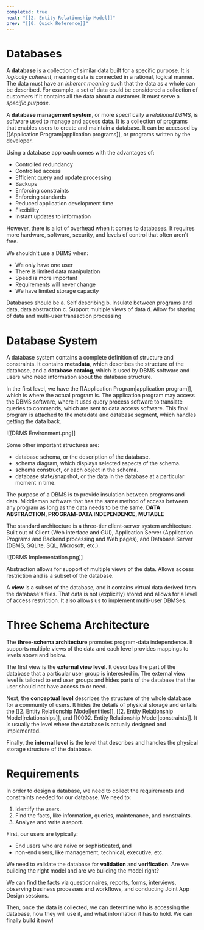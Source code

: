 ```yaml
---
completed: true
next: "[[2. Entity Relationship Model]]"
prev: "[[0. Quick Reference]]"
---
```

# Databases
A **database** is a collection of similar data built for a specific purpose. It is *logically coherent*, meaning data is connected in a rational, logical manner. The data must have an *inherent meaning* such that the data as a whole can be described. For example, a set of data could be considered a collection of customers if it contains all the data about a customer. It must serve a *specific purpose*. 

A **database management system**, or more specifically a *relational DBMS*, is software used to manage and access data. It is a collection of programs that enables users to create and maintain a database. It can be accessed by [[Application Program|application programs]], or programs written by the developer. 

Using a database approach comes with the advantages of:
- Controlled redundancy
- Controlled access
- Efficient query and update processing
- Backups
- Enforcing constraints
- Enforcing standards
- Reduced application development time
- Flexibility
- Instant updates to information

However, there is a lot of overhead when it comes to databases. It requires more hardware, software, security, and levels of control that often aren't free. 

We shouldn't use a DBMS when:
- We only have one user
- There is limited data manipulation
- Speed is more important
- Requirements will never change
- We have limited storage capacity

Databases should be 
a. Self describing
b. Insulate between programs and data, data abstraction
c. Support multiple views of data
d. Allow for sharing of data and multi-user transaction processing
# Database System
A database system contains a complete definition of structure and constraints. It contains **metadata**, which describes the structure of the database, and a **database catalog**, which is used by DBMS software and users who need information about the database structure. 

In the first level, we have the [[Application Program|application program]], which is where the actual program is. The application program may access the DBMS software, where it uses query process software to translate queries to commands, which are sent to data access software. This final program is attached to the metadata and database segment, which handles getting the data back. 

![[DBMS Environment.png]]

Some other important structures are: 
- database schema, or the description of the database. 
- schema diagram, which displays selected aspects of the schema. 
- schema construct, or each object in the schema. 
- database state/snapshot, or the data in the database at a particular moment in time. 

The purpose of a DBMS is to provide insulation between programs and data. Middleman software that has the same method of access between any program as long as the data needs to be the same. **DATA ABSTRACTION, PROGRAM-DATA INDEPENDENCE, MUTABLE**

The standard architecture is a three-tier client-server system architecture. Built out of Client (Web interface and GUI), Application Server (Application Programs and Backend processing and Web pages), and Database Server (DBMS, SQLite, SQL, Microsoft, etc.). 

![[DBMS Implementation.png]]

Abstraction allows for support of multiple views of the data. Allows access restriction and is a subset of the database. 

A **view** is a subset of the database, and it contains virtual data derived from the database's files. That data is not (explicitly) stored and allows for a level of access restriction. It also allows us to implement multi-user DBMSes. 
# Three Schema Architecture
The **three-schema architecture** promotes program-data independence. It supports multiple views of the data and each level provides mappings to levels above and below. 

The first view is the **external view level**. It describes the part of the database that a particular user group is interested in. The external view level is tailored to end user groups and hides parts of the database that the user should not have access to or need. 

Next, the **conceptual level** describes the structure of the whole database for a community of users. It hides the details of physical storage and entails the [[2. Entity Relationship Model|entities]], [[2. Entity Relationship Model|relationships]], and [[0002. Entity Relationship Model|constraints]]. It is usually the level where the database is actually designed and implemented. 

Finally, the **internal level** is the level that describes and handles the physical storage structure of the database. 

# Requirements
In order to design a database, we need to collect the requirements and constraints needed for our database. We need to:
1. Identify the users. 
2. Find the facts, like information, queries, maintenance, and constraints. 
3. Analyze and write a report.

First, our users are typically:
- End users who are naive or sophisticated, and
- non-end users, like management, technical, executive, etc. 

We need to validate the database for **validation** and **verification**. Are we building the right model and are we building the model right?

We can find the facts via questionnaires, reports, forms, interviews, observing business processes and workflows, and conducting Joint App Design sessions. 

Then, once the data is collected, we can determine who is accessing the database, how they will use it, and what information it has to hold. We can finally build it now!